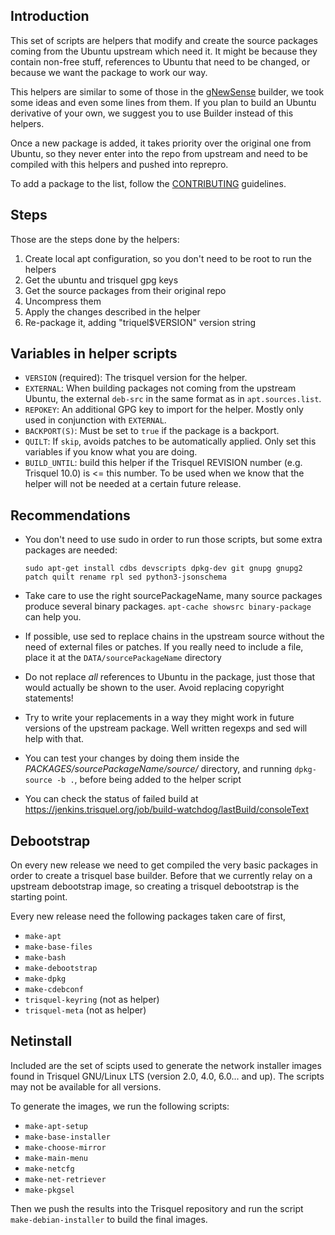 ## Introduction

This set of scripts are helpers that modify and create the source packages coming
from the Ubuntu upstream which need it. It might be because they contain
non-free stuff, references to Ubuntu that need to be changed, or because we
want the package to work our way.

This helpers are similar to some of those in the [gNewSense](http://www.gnewsense.org/Builder/HowToCreateYourOwnGNULinuxDistribution) builder, we took
some ideas and even some lines from them. If you plan to build an Ubuntu
derivative of your own, we suggest you to use Builder instead of this helpers.

Once a new package is added, it takes priority over the original one from Ubuntu,
so they never enter into the repo from upstream and need to be
compiled with this helpers and pushed into reprepro.

To add a package to the list, follow the [CONTRIBUTING](https://gitlab.trisquel.org/trisquel/package-helpers/blob/nabia/CONTRIBUTING.md) guidelines.

## Steps

Those are the steps done by the helpers:

1. Create local apt configuration, so you don't need to be root to run the helpers
2. Get the ubuntu and trisquel gpg keys
3. Get the source packages from their original repo
4. Uncompress them
5. Apply the changes described in the helper
6. Re-package it, adding "triquel$VERSION" version string

## Variables in helper scripts

* `VERSION` (required): The trisquel version for the helper.
* `EXTERNAL`: When building packages not coming from the upstream Ubuntu, the external `deb-src` in the same format as in `apt.sources.list`.
* `REPOKEY`: An additional GPG key to import for the helper. Mostly only used in conjunction with `EXTERNAL`.
* `BACKPORT(S)`: Must be set to `true` if the package is a backport.
* `QUILT`: If `skip`, avoids patches to be automatically applied. Only set this variables if you know what you are doing.
* `BUILD_UNTIL`: build this helper if the Trisquel REVISION number (e.g. Trisquel 10.0) is <= this number. To be used when we know that the helper will not be needed at a certain future release.

## Recommendations

* You don't need to use sudo in order to run those scripts, but some extra packages are needed:

     `sudo apt-get install cdbs devscripts dpkg-dev git gnupg gnupg2 patch quilt rename rpl sed python3-jsonschema`

* Take care to use the right sourcePackageName, many source packages produce
several binary packages. `apt-cache showsrc binary-package` can help you.
* If possible, use sed to replace chains in the upstream source without the
need of external files or patches. If you really need to include a file, place
it at the `DATA/sourcePackageName` directory
* Do not replace *all* references to Ubuntu in the package, just those that
would actually be shown to the user. Avoid replacing copyright statements!
* Try to write your replacements in a way they might work in future versions
of the upstream package. Well written regexps and sed will help with that.
* You can test your changes by doing them inside the _PACKAGES/sourcePackageName/source/_ directory,
and running `dpkg-source -b .`, before being added to the helper script
* You can check the status of failed build at https://jenkins.trisquel.org/job/build-watchdog/lastBuild/consoleText

## Debootstrap
On every new release we need to get compiled the very basic packages in order
to create a trisquel base builder.
Before that we currently relay on a upstream debootstrap image, so creating a
trisquel debootstrap is the starting point.

Every new release need the following packages taken care of first,

* `make-apt`
* `make-base-files`
* `make-bash`
* `make-debootstrap`
* `make-dpkg`
* `make-cdebconf`
* `trisquel-keyring` (not as helper)
* `trisquel-meta` (not as helper)

## Netinstall

Included are the set of scipts used to generate the network installer images
found in Trisquel GNU/Linux LTS (version 2.0, 4.0, 6.0... and up). The scripts
may not be available for all versions.

To generate the images, we run the following scripts:

* `make-apt-setup`
* `make-base-installer`
* `make-choose-mirror`
* `make-main-menu`
* `make-netcfg`
* `make-net-retriever`
* `make-pkgsel`

Then we push the results into the Trisquel repository and run the script
`make-debian-installer` to build the final images.
